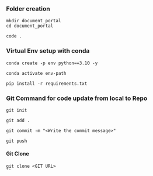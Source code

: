 ### Folder creation

```
mkdir document_portal
cd document_portal
```

```
code .
```

### Virtual Env setup with conda

```
conda create -p env python==3.10 -y
```

```
conda activate env-path
```

```
pip install -r requirements.txt
```

### Git Command for code update from local to Repo

```
git init
```

```
git add .
```

```
git commit -m "<Write the commit message>"
```

```
git push
```

#### Git Clone

````
git clone <GIT URL>
``
